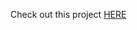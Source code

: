 Check out this project <a href="mini-project-5e6wvmc5u-abhiraj-sharmas-projects-33923310.vercel.app">HERE</a>
